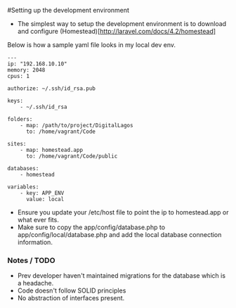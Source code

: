 #Setting up the development environment

 - The simplest way to setup the development environment is to download and configure (Homestead)[http://laravel.com/docs/4.2/homestead]
 
 Below is how a sample yaml file looks in my local dev env.
 
 ~~~
 ---
 ip: "192.168.10.10"
 memory: 2048
 cpus: 1
 
 authorize: ~/.ssh/id_rsa.pub
 
 keys:
     - ~/.ssh/id_rsa
 
 folders:
     - map: /path/to/project/DigitalLagos
       to: /home/vagrant/Code
 
 sites:
     - map: homestead.app
       to: /home/vagrant/Code/public
 
 databases:
     - homestead
 
 variables:
     - key: APP_ENV
       value: local
~~~

- Ensure you update your /etc/host file to point the ip to homestead.app or what ever fits.
- Make sure to copy the app/config/database.php to app/config/local/database.php and add the local database 
connection information.

### Notes / TODO

- Prev developer haven't maintained migrations for the database which is a headache. 
- Code doesn't follow SOLID principles 
- No abstraction of interfaces present. 
